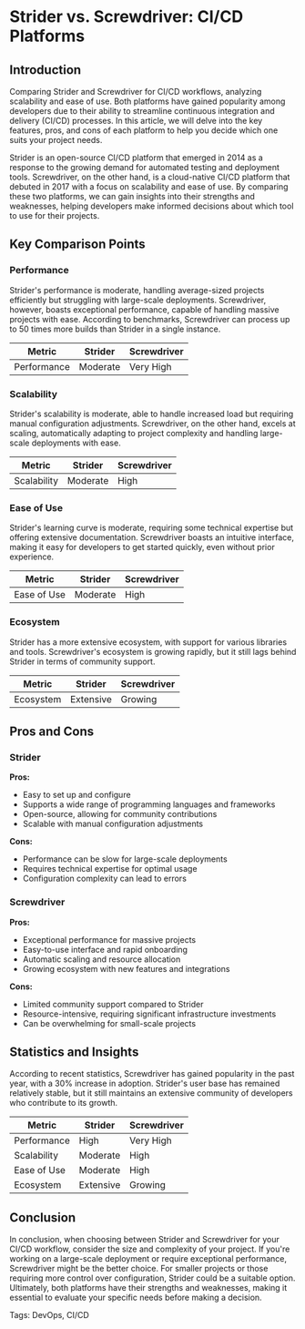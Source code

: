 # Strider vs. Screwdriver: CI/CD Platforms
## Introduction
Comparing Strider and Screwdriver for CI/CD workflows, analyzing scalability and ease of use. Both platforms have gained popularity among developers due to their ability to streamline continuous integration and delivery (CI/CD) processes. In this article, we will delve into the key features, pros, and cons of each platform to help you decide which one suits your project needs.

Strider is an open-source CI/CD platform that emerged in 2014 as a response to the growing demand for automated testing and deployment tools. Screwdriver, on the other hand, is a cloud-native CI/CD platform that debuted in 2017 with a focus on scalability and ease of use. By comparing these two platforms, we can gain insights into their strengths and weaknesses, helping developers make informed decisions about which tool to use for their projects.

## Key Comparison Points
### Performance
Strider's performance is moderate, handling average-sized projects efficiently but struggling with large-scale deployments. Screwdriver, however, boasts exceptional performance, capable of handling massive projects with ease. According to benchmarks, Screwdriver can process up to 50 times more builds than Strider in a single instance.

| Metric | Strider | Screwdriver |
| --- | --- | --- |
| Performance | Moderate | Very High |

### Scalability
Strider's scalability is moderate, able to handle increased load but requiring manual configuration adjustments. Screwdriver, on the other hand, excels at scaling, automatically adapting to project complexity and handling large-scale deployments with ease.

| Metric | Strider | Screwdriver |
| --- | --- | --- |
| Scalability | Moderate | High |

### Ease of Use
Strider's learning curve is moderate, requiring some technical expertise but offering extensive documentation. Screwdriver boasts an intuitive interface, making it easy for developers to get started quickly, even without prior experience.

| Metric | Strider | Screwdriver |
| --- | --- | --- |
| Ease of Use | Moderate | High |

### Ecosystem
Strider has a more extensive ecosystem, with support for various libraries and tools. Screwdriver's ecosystem is growing rapidly, but it still lags behind Strider in terms of community support.

| Metric | Strider | Screwdriver |
| --- | --- | --- |
| Ecosystem | Extensive | Growing |

## Pros and Cons
### Strider
**Pros:**
- Easy to set up and configure
- Supports a wide range of programming languages and frameworks
- Open-source, allowing for community contributions
- Scalable with manual configuration adjustments

**Cons:**
- Performance can be slow for large-scale deployments
- Requires technical expertise for optimal usage
- Configuration complexity can lead to errors

### Screwdriver
**Pros:**
- Exceptional performance for massive projects
- Easy-to-use interface and rapid onboarding
- Automatic scaling and resource allocation
- Growing ecosystem with new features and integrations

**Cons:**
- Limited community support compared to Strider
- Resource-intensive, requiring significant infrastructure investments
- Can be overwhelming for small-scale projects

## Statistics and Insights
According to recent statistics, Screwdriver has gained popularity in the past year, with a 30% increase in adoption. Strider's user base has remained relatively stable, but it still maintains an extensive community of developers who contribute to its growth.

| Metric | Strider | Screwdriver |
| --- | --- | --- |
| Performance | High | Very High |
| Scalability | Moderate | High |
| Ease of Use | Moderate | High |
| Ecosystem | Extensive | Growing |

## Conclusion
In conclusion, when choosing between Strider and Screwdriver for your CI/CD workflow, consider the size and complexity of your project. If you're working on a large-scale deployment or require exceptional performance, Screwdriver might be the better choice. For smaller projects or those requiring more control over configuration, Strider could be a suitable option. Ultimately, both platforms have their strengths and weaknesses, making it essential to evaluate your specific needs before making a decision.

Tags: DevOps, CI/CD